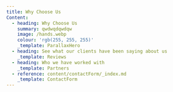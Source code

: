 ```yaml
---
title: Why Choose Us
Content:
  - heading: Why Choose Us
    summary: qwdwqdqwdqw
    image: /hands.webp
    colour: 'rgb(255, 255, 255)'
    _template: ParallaxHero
  - heading: See what our clients have been saying about us
    _template: Reviews
  - heading: Who we have worked with
    _template: Partners
  - reference: content/contactForm/_index.md
    _template: ContactForm
---
```


